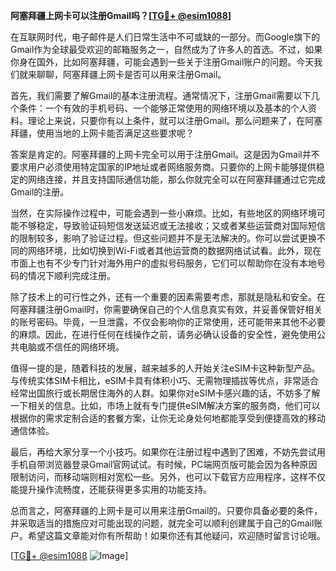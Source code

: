 **阿塞拜疆上网卡可以注册Gmail吗？[[TG💪+ @esim1088](https://t.me/s/esim1088)]**

在互联网时代，电子邮件是人们日常生活中不可或缺的一部分。而Google旗下的Gmail作为全球最受欢迎的邮箱服务之一，自然成为了许多人的首选。不过，如果你身在国外，比如阿塞拜疆，可能会遇到一些关于注册Gmail账户的问题。今天我们就来聊聊，阿塞拜疆上网卡是否可以用来注册Gmail。

首先，我们需要了解Gmail的基本注册流程。通常情况下，注册Gmail需要以下几个条件：一个有效的手机号码、一个能够正常使用的网络环境以及基本的个人资料。理论上来说，只要你有以上条件，就可以注册Gmail。那么问题来了，在阿塞拜疆，使用当地的上网卡能否满足这些要求呢？

答案是肯定的。阿塞拜疆的上网卡完全可以用于注册Gmail。这是因为Gmail并不要求用户必须使用特定国家的IP地址或者网络服务商。只要你的上网卡能够提供稳定的网络连接，并且支持国际通信功能，那么你就完全可以在阿塞拜疆通过它完成Gmail的注册。

当然，在实际操作过程中，可能会遇到一些小麻烦。比如，有些地区的网络环境可能不够稳定，导致验证码短信发送延迟或无法接收；又或者某些运营商对国际短信的限制较多，影响了验证过程。但这些问题并不是无法解决的。你可以尝试更换不同的网络环境，比如切换到Wi-Fi或者其他运营商的数据网络试试看。此外，现在市面上也有不少专门针对海外用户的虚拟号码服务，它们可以帮助你在没有本地号码的情况下顺利完成注册。

除了技术上的可行性之外，还有一个重要的因素需要考虑，那就是隐私和安全。在阿塞拜疆注册Gmail时，你需要确保自己的个人信息真实有效，并妥善保管好相关的账号密码。毕竟，一旦泄露，不仅会影响你的正常使用，还可能带来其他不必要的麻烦。因此，在进行任何在线操作之前，请务必确认设备的安全性，避免使用公共电脑或不信任的网络环境。

值得一提的是，随着科技的发展，越来越多的人开始关注eSIM卡这种新型产品。与传统实体SIM卡相比，eSIM卡具有体积小巧、无需物理插拔等优点，非常适合经常出国旅行或长期居住海外的人群。如果你对eSIM卡感兴趣的话，不妨多了解一下相关的信息。比如，市场上就有专门提供eSIM解决方案的服务商，他们可以根据你的需求定制合适的套餐方案，让你无论身处何地都能享受到便捷高效的移动通信体验。

最后，再给大家分享一个小技巧。如果你在注册过程中遇到了困难，不妨先尝试用手机自带浏览器登录Gmail官网试试。有时候，PC端网页版可能会因为各种原因限制访问，而移动端则相对宽松一些。另外，也可以下载官方应用程序，这样不仅能提升操作流畅度，还能获得更多实用的功能支持。

总而言之，阿塞拜疆的上网卡是可以用来注册Gmail的。只要你具备必要的条件，并采取适当的措施应对可能出现的问题，就完全可以顺利创建属于自己的Gmail账户。希望这篇文章能对你有所帮助！如果你还有其他疑问，欢迎随时留言讨论哦。

[[TG💪+ @esim1088](https://t.me/s/esim1088) ![Image](https://i.postimg.cc/4NQfJmqS/Snipaste-2025-05-13-00-14-12.png)]